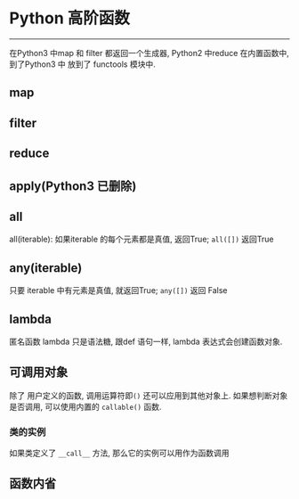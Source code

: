 # Python 高阶函数
---


在Python3 中map 和 filter 都返回一个生成器, Python2 中reduce 在内置函数中, 到了Python3 中 放到了 functools 模块中.


## map

## filter

## reduce

## apply(Python3 已删除)

## all
all(iterable): 如果iterable 的每个元素都是真值, 返回True; `all([])` 返回True

## any(iterable)
只要 iterable 中有元素是真值, 就返回True; `any([])` 返回 False

## lambda
匿名函数
lambda 只是语法糖, 跟def 语句一样,  lambda 表达式会创建函数对象. 

## 可调用对象
除了 用户定义的函数, 调用运算符即`()` 还可以应用到其他对象上. 如果想判断对象是否调用, 可以使用内置的 `callable()` 函数.

### 类的实例
如果类定义了 `__call__` 方法, 那么它的实例可以用作为函数调用

## 函数内省
